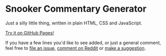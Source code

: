 # Snooker Commentary Generator

Just a silly little thing, written in plain HTML, CSS and JavaScript.

[Try it on GitHub Pages!](https://doersino.github.io/snooker-commentary-generator/index.html)

If you have a few lines you'd like to see added, or just a general comment, feel free to [file an issue](https://github.com/doersino/snooker-commentary-generator/issues), [comment on Reddit](https://www.reddit.com/r/snooker/comments/53o2hc/snooker_commentary_generator/) or [make a suggestion](https://goo.gl/forms/59Pxv3IBfhcLEhX92).
